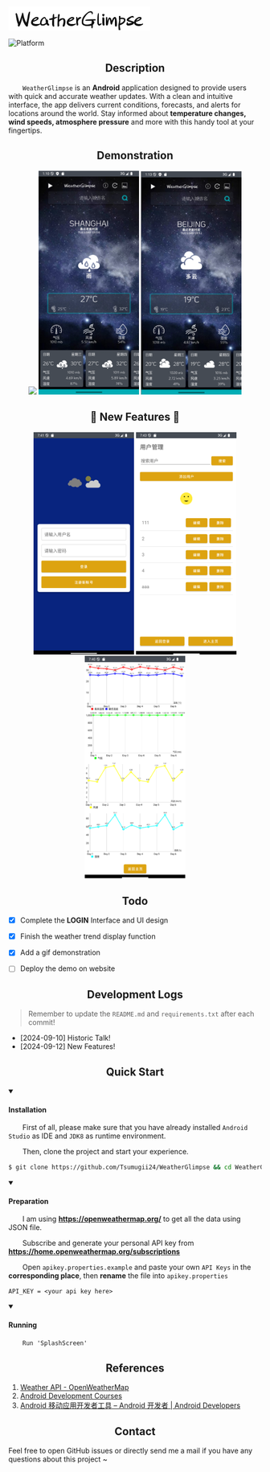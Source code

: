 ![weatherglimpse.png](https://github.com/Tsumugii24/WeatherGlimpse/blob/main/app/src/main/res/raw/weatherglimpse.png?raw=true)

![Platform](https://camo.githubusercontent.com/4a8b11f77deb25218c2e0173619a93d16a90e22fc8c4b8f04b27b51c2b57f063/68747470733a2f2f696d672e736869656c64732e696f2f62616467652f706c6174666f726d2d416e64726f69642d627269676874677265656e2e7376673f636f6c6f723d303041444235267374796c653d666f722d7468652d6261646765)



<div align="center"><h2>Description</h2></div>

&emsp;&emsp;`WeatherGlimpse` is an **Android** application designed to provide users with quick and accurate weather updates. With a clean and intuitive interface, the app delivers current conditions, forecasts, and alerts for locations around the world. Stay informed about **temperature changes, wind speeds, atmosphere pressure** and more with this handy tool at your fingertips.



<div align="center"><h2>Demonstration</h2></div>



<p align="center">   
    <img src="https://github.com/Tsumugii24/WeatherGlimpse/blob/main/documents/LONDON.gif?raw=true" width="200" /> 
    <img src="https://github.com/Tsumugii24/WeatherGlimpse/blob/main/documents/SHANGHAI.png?raw=true" width="200" />   
    <img src="https://github.com/Tsumugii24/WeatherGlimpse/blob/main/documents/BEIJING.png?raw=true" width="200" /> 
</p></div>





<div align="center"><h2>🎉 New Features 🎉</h2></div>

<p align="center">   
    <img src="https://github.com/Tsumugii24/WeatherGlimpse/blob/main/documents/login.png?raw=true" width="200" /> 
    <img src="https://github.com/Tsumugii24/WeatherGlimpse/blob/main/documents/management.png?raw=true" width="200" />   
    <img src="https://github.com/Tsumugii24/WeatherGlimpse/blob/main/documents/weather_trend.png?raw=true" width="200" /> 
</p></div>






<div align="center"><h2>Todo</h2></div>

- [x] Complete the **LOGIN** Interface and UI design
- [x] Finish the weather trend display function
- [x] Add a gif demonstration
- [ ] Deploy the demo on website





<div>
    <div align="center"><h2>Development Logs</h2></div>


> Remember to update the `README.md` and `requirements.txt` after each commit!

- [2024-09-10] Historic Talk! 
- [2024-09-12] New Features! 





<div align="center"><h2>Quick Start</h2></div>

<details open>
    <summary><h4>Installation</h4></summary>

&emsp;&emsp;First of all, please make sure that you have already installed `Android Studio` as IDE and `JDK8` as runtime environment. 

&emsp;&emsp;Then, clone the project and start your experience.

```bash
$ git clone https://github.com/Tsumugii24/WeatherGlimpse && cd WeatherGlimpse
```

<details open>
    <summary><h4>Preparation</h4></summary>

&emsp;&emsp;I am using **https://openweathermap.org/** to get all the data using JSON file.

&emsp;&emsp;Subscribe and generate your personal API key from **https://home.openweathermap.org/subscriptions**

&emsp;&emsp;Open `apikey.properties.example` and paste your own `API Keys` in the **corresponding place**, then **rename** the file into `apikey.properties`


```
API_KEY = <your api key here>
```

<details open>
    <summary><h4>Running</h4></summary>


&emsp;&emsp;`Run 'SplashScreen'` 





<div align="center"><h2>References</h2></div>

1. [Weather API - OpenWeatherMap](https://openweathermap.org/api)
2. [Android Development Courses](https://developer.android.google.cn/courses?hl=zh-cn)
3. [Android 移动应用开发者工具 – Android 开发者  | Android Developers](https://developer.android.com/?hl=zh-cn)





<div align="center"><h2>Contact</h2></div>

Feel free to open GitHub issues or directly send me a mail if you have any questions about this project ~

